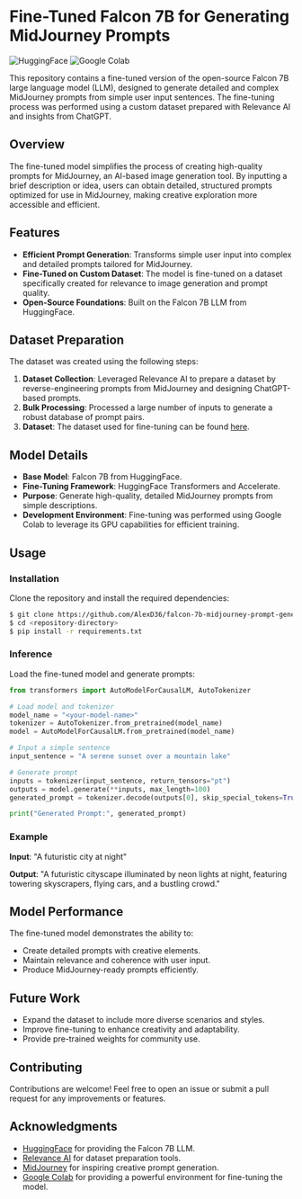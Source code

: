 # Fine-Tuned Falcon 7B for Generating MidJourney Prompts

![HuggingFace](https://img.shields.io/badge/HuggingFace-Model-blue?style=flat-square)
![Google Colab](https://img.shields.io/badge/Google%20Colab-Used%20for%20Fine--Tuning-orange?style=flat-square)

This repository contains a fine-tuned version of the open-source Falcon 7B large language model (LLM), designed to generate detailed and complex MidJourney prompts from simple user input sentences. The fine-tuning process was performed using a custom dataset prepared with Relevance AI and insights from ChatGPT.

## Overview

The fine-tuned model simplifies the process of creating high-quality prompts for MidJourney, an AI-based image generation tool. By inputting a brief description or idea, users can obtain detailed, structured prompts optimized for use in MidJourney, making creative exploration more accessible and efficient.

## Features

- **Efficient Prompt Generation**: Transforms simple user input into complex and detailed prompts tailored for MidJourney.
- **Fine-Tuned on Custom Dataset**: The model is fine-tuned on a dataset specifically created for relevance to image generation and prompt quality.
- **Open-Source Foundations**: Built on the Falcon 7B LLM from HuggingFace.

## Dataset Preparation

The dataset was created using the following steps:

1. **Dataset Collection**: Leveraged Relevance AI to prepare a dataset by reverse-engineering prompts from MidJourney and designing ChatGPT-based prompts.
2. **Bulk Processing**: Processed a large number of inputs to generate a robust database of prompt pairs.
3. **Dataset**: The dataset used for fine-tuning can be found [here](https://docs.google.com/spreadsheets/d/1u2bbcSRV99t0Bg9AHFtakpnI3NrC_cVXlR6tZ7yOKlM/edit?gid=456317866#gid=456317866).

## Model Details

- **Base Model**: Falcon 7B from HuggingFace.
- **Fine-Tuning Framework**: HuggingFace Transformers and Accelerate.
- **Purpose**: Generate high-quality, detailed MidJourney prompts from simple descriptions.
- **Development Environment**: Fine-tuning was performed using Google Colab to leverage its GPU capabilities for efficient training.

## Usage

### Installation

Clone the repository and install the required dependencies:

```bash
$ git clone https://github.com/AlexD36/falcon-7b-midjourney-prompt-generator
$ cd <repository-directory>
$ pip install -r requirements.txt
```

### Inference

Load the fine-tuned model and generate prompts:

```python
from transformers import AutoModelForCausalLM, AutoTokenizer

# Load model and tokenizer
model_name = "<your-model-name>"
tokenizer = AutoTokenizer.from_pretrained(model_name)
model = AutoModelForCausalLM.from_pretrained(model_name)

# Input a simple sentence
input_sentence = "A serene sunset over a mountain lake"

# Generate prompt
inputs = tokenizer(input_sentence, return_tensors="pt")
outputs = model.generate(**inputs, max_length=100)
generated_prompt = tokenizer.decode(outputs[0], skip_special_tokens=True)

print("Generated Prompt:", generated_prompt)
```

### Example

**Input**: "A futuristic city at night"

**Output**: "A futuristic cityscape illuminated by neon lights at night, featuring towering skyscrapers, flying cars, and a bustling crowd."

## Model Performance

The fine-tuned model demonstrates the ability to:

- Create detailed prompts with creative elements.
- Maintain relevance and coherence with user input.
- Produce MidJourney-ready prompts efficiently.

## Future Work

- Expand the dataset to include more diverse scenarios and styles.
- Improve fine-tuning to enhance creativity and adaptability.
- Provide pre-trained weights for community use.

## Contributing

Contributions are welcome! Feel free to open an issue or submit a pull request for any improvements or features.

## Acknowledgments

- [HuggingFace](https://huggingface.co/) for providing the Falcon 7B LLM.
- [Relevance AI](https://relevance.ai/) for dataset preparation tools.
- [MidJourney](https://www.midjourney.com/) for inspiring creative prompt generation.
- [Google Colab](https://colab.research.google.com/) for providing a powerful environment for fine-tuning the model.

